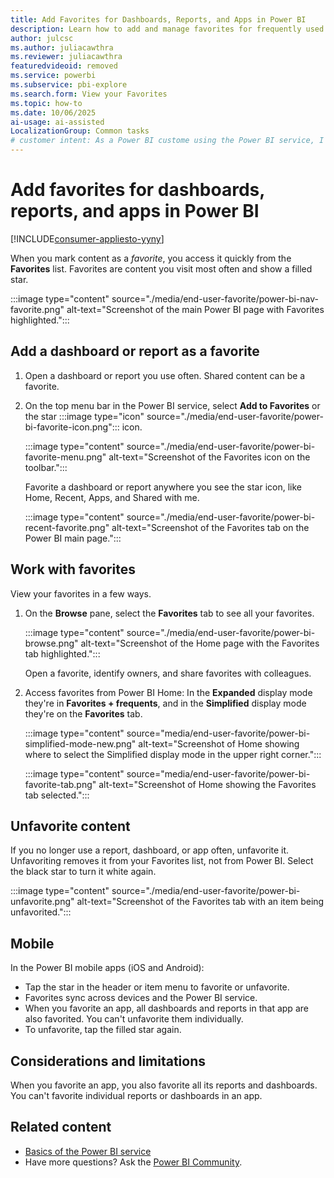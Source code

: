 ```yaml
---
title: Add Favorites for Dashboards, Reports, and Apps in Power BI
description: Learn how to add and manage favorites for frequently used dashboards, reports, and apps in the Power BI service to access content faster. Follow these steps.
author: julcsc
ms.author: juliacawthra
ms.reviewer: juliacawthra
featuredvideoid: removed
ms.service: powerbi
ms.subservice: pbi-explore
ms.search.form: View your Favorites
ms.topic: how-to
ms.date: 10/06/2025
ai-usage: ai-assisted
LocalizationGroup: Common tasks
# customer intent: As a Power BI custome using the Power BI service, I want to know how to create and remove favorite content. 
---
```


# Add favorites for dashboards, reports, and apps in Power BI

[!INCLUDE[consumer-appliesto-yyny](../includes/consumer-appliesto-yyny.md)]

When you mark content as a *favorite*, you access it quickly from the **Favorites** list. Favorites are content you visit most often and show a filled star.

   :::image type="content" source="./media/end-user-favorite/power-bi-nav-favorite.png" alt-text="Screenshot of the main Power BI page with Favorites highlighted.":::

## Add a dashboard or report as a favorite

1. Open a dashboard or report you use often. Shared content can be a favorite.

1. On the top menu bar in the Power BI service, select **Add to Favorites** or the star :::image type="icon" source="./media/end-user-favorite/power-bi-favorite-icon.png"::: icon.

   :::image type="content" source="./media/end-user-favorite/power-bi-favorite-menu.png" alt-text="Screenshot of the Favorites icon on the toolbar.":::

   Favorite a dashboard or report anywhere you see the star icon, like Home, Recent, Apps, and Shared with me.

   :::image type="content" source="./media/end-user-favorite/power-bi-recent-favorite.png" alt-text="Screenshot of the Favorites tab on the Power BI main page.":::

## Work with favorites

View your favorites in a few ways.

1. On the **Browse** pane, select the **Favorites** tab to see all your favorites.

   :::image type="content" source="./media/end-user-favorite/power-bi-browse.png" alt-text="Screenshot of the Home page with the Favorites tab highlighted.":::

   Open a favorite, identify owners, and share favorites with colleagues.

1. Access favorites from Power BI Home: In the **Expanded** display mode they're in **Favorites + frequents**, and in the **Simplified** display mode they're on the **Favorites** tab.

   :::image type="content" source="media/end-user-favorite/power-bi-simplified-mode-new.png" alt-text="Screenshot of Home showing where to select the Simplified display mode in the upper right corner.":::

   :::image type="content" source="media/end-user-favorite/power-bi-favorite-tab.png" alt-text="Screenshot of Home showing the Favorites tab selected.":::

## Unfavorite content

If you no longer use a report, dashboard, or app often, unfavorite it. Unfavoriting removes it from your Favorites list, not from Power BI. Select the black star to turn it white again.

   :::image type="content" source="./media/end-user-favorite/power-bi-unfavorite.png" alt-text="Screenshot of the Favorites tab with an item being unfavorited.":::

## Mobile

In the Power BI mobile apps (iOS and Android):

- Tap the star in the header or item menu to favorite or unfavorite.
- Favorites sync across devices and the Power BI service.
- When you favorite an app, all dashboards and reports in that app are also favorited. You can't unfavorite them individually.
- To unfavorite, tap the filled star again.

## Considerations and limitations

When you favorite an app, you also favorite all its reports and dashboards. You can't favorite individual reports or dashboards in an app.

## Related content

- [Basics of the Power BI service](../fundamentals/service-basic-concepts.md)
- Have more questions? Ask the [Power BI Community](https://community.powerbi.com/).
